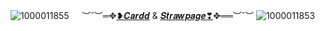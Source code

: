 ![1000011855](https://github.com/user-attachments/assets/57d65109-659f-45fc-ad9e-f3b85cb0c5e7)
ㅤ ︶˘︶═✥[❥︎𝑪𝒂𝒓𝒅𝒅](https://batthievery.carrd.co/) & [𝑺𝒕𝒓𝒂𝒘𝒑𝒂𝒈𝒆❣︎](https://batscave1.straw.page)✥══︶˘︶
![1000011853](https://github.com/user-attachments/assets/f733827c-01b3-4c7a-91f2-4f515578e058)
